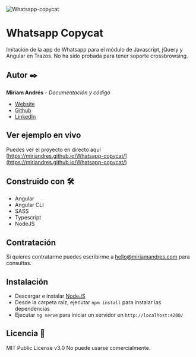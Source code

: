 ![Whatsapp-copycat](https://user-images.githubusercontent.com/86624207/153714612-4a29db43-3485-4085-87fa-592f69f0d4f9.png)

# Whatsapp Copycat
Imitación de la app de Whatsapp para el módulo de Javascript, jQuery y Angular en Trazos. No ha sido probada para tener soporte crossbrowsing.

## Autor ✒️
**Miriam Andrés** - *Documentación y código*
* [Website](https://miriamandres.com)
* [Github](https://github.com/miriandres)
* [LinkedIn](www.linkedin.com/in/miriamandresdev)

## Ver ejemplo en vivo 
Puedes ver el proyecto en directo aquí [https://miriandres.github.io/Whatsapp-copycat/](https://miriandres.github.io/Whatsapp-copycat/)

## Construido con 🛠️
* Angular
* Angular CLI
* SASS
* Typescript
* NodeJS
  
## Contratación
Si quieres contratarme puedes escribirme a hello@miriamandres.com para consultas.

## Instalación 
* Descargar e instalar [NodeJS](https://nodejs.org/en/download/)
* Desde la carpeta raíz, ejecutar `npm install` para instalar las dependencias
* Ejecutar `ng serve` para iniciar un servidor en `http://localhost:4200/`

## Licencia 📄
MIT Public License v3.0
No puede usarse comercialmente.
